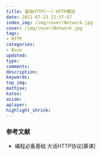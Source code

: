 ```yaml
---
title: 基础HTTP(一)-HTTP概括
date: 2021-07-23 22:37:57
index_img: /img/cover/Network.jpg
cover: /img/cover/Network.jpg
tags:
- HTTP
categories:
- Base
updated:
type:
comments:
description:
keywords:
top_img:
mathjax:
katex:
aside:
aplayer:
highlight_shrink:
---
```


### 参考文献

* 编程必备基础 大话HTTP协议[慕课]



